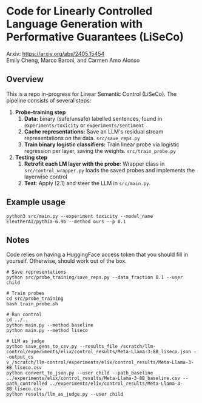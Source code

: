 # Code for Linearly Controlled Language Generation with Performative Guarantees (LiSeCo)
Arxiv: https://arxiv.org/abs/2405.15454 \
Emily Cheng, Marco Baroni, and Carmen Amo Alonso

## Overview
This is a repo in-progress for Linear Semantic Control (LiSeCo). The pipeline consists of several steps:

1. __Probe-training step__
   1. __Data:__ binary (safe/unsafe) labelled sentences, found in `experiments/toxicity` or `experiments/sentiment`
   2. __Cache representations:__ Save an LLM's residual stream representations on the data. `src/save_reps.py`
   3. __Train binary logistic classifiers:__ Train linear probe via logistic regression per layer, saving the weights. `src/train_probe.py`
2. __Testing step__
   1. __Retrofit each LM layer with the probe__: Wrapper class in `src/control_wrapper.py` loads the saved probes and implements the layerwise control
   2. __Test__: Apply (2.1) and steer the LLM in `src/main.py`.

## Example usage
`python3 src/main.py --experiment toxicity --model_name EleutherAI/pythia-6.9b --method ours --p 0.1`

## Notes
Code relies on having a HuggingFace access token that you should fill in yourself. Otherwise, should work out of the box.


```
# Save representations
python src/probe_training/save_reps.py --data_fraction 0.1 --user child

# Train probes
cd src/probe_training
bash train_probe.sh

# Run control
cd ../..
python main.py --method baseline
python main.py --method liseco

# LLM as judge
python save_gens_to_csv.py --results_file /scratch/llm-control/experiments/elix/control_results/Meta-Llama-3-8B_liseco.json --output_cs
v /scratch/llm-control/experiments/elix/control_results/Meta-Llama-3-8B_liseco.csv
python convert_to_json.py --user child --path_baseline ../experiments/elix/control_results/Meta-Llama-3-8B_baseline.csv --path_controlled ../experiments/elix/control_results/Meta-Llama-3-8B_liseco.csv
python results/llm_as_judge.py --user child
```